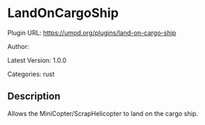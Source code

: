 # LandOnCargoShip

Plugin URL: https://umod.org/plugins/land-on-cargo-ship

Author: 

Latest Version: 1.0.0

Categories: rust

## Description

Allows the MiniCopter/ScrapHelicopter to land on the cargo ship.
